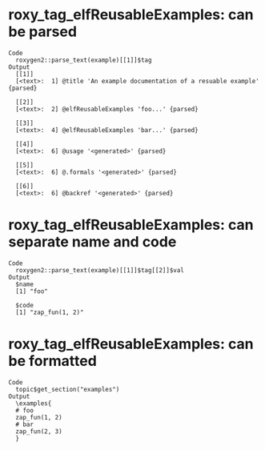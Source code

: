 # roxy_tag_elfReusableExamples: can be parsed

    Code
      roxygen2::parse_text(example)[[1]]$tag
    Output
      [[1]]
      [<text>:  1] @title 'An example documentation of a resuable example' {parsed}
      
      [[2]]
      [<text>:  2] @elfReusableExamples 'foo...' {parsed}
      
      [[3]]
      [<text>:  4] @elfReusableExamples 'bar...' {parsed}
      
      [[4]]
      [<text>:  6] @usage '<generated>' {parsed}
      
      [[5]]
      [<text>:  6] @.formals '<generated>' {parsed}
      
      [[6]]
      [<text>:  6] @backref '<generated>' {parsed}
      

# roxy_tag_elfReusableExamples: can separate name and code

    Code
      roxygen2::parse_text(example)[[1]]$tag[[2]]$val
    Output
      $name
      [1] "foo"
      
      $code
      [1] "zap_fun(1, 2)"
      

# roxy_tag_elfReusableExamples: can be formatted

    Code
      topic$get_section("examples")
    Output
      \examples{
      # foo
      zap_fun(1, 2)
      # bar
      zap_fun(2, 3)
      } 

